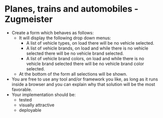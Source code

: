 # Planes, trains and automobiles - Zugmeister

- Create a form which behaves as follows:
  - It will display the following drop down menus:
    - A list of vehicle types, on load there will be no vehicle selected.
    - A list of vehicle brands, on load and while there is no vehicle selected there will be no vehicle brand selected.
    - A list of vehicle brand colors, on load and while there is no vehicle brand selected there will be no vehicle brand color selected.
  - At the bottom of the form all selections will be shown.
- You are free to use any tool and/or framework you like, as long as it runs inside a browser and you can explain why that solution will be the most favorable.
- Your implementation should be:
  - tested
  - visually attractive
  - deployable

